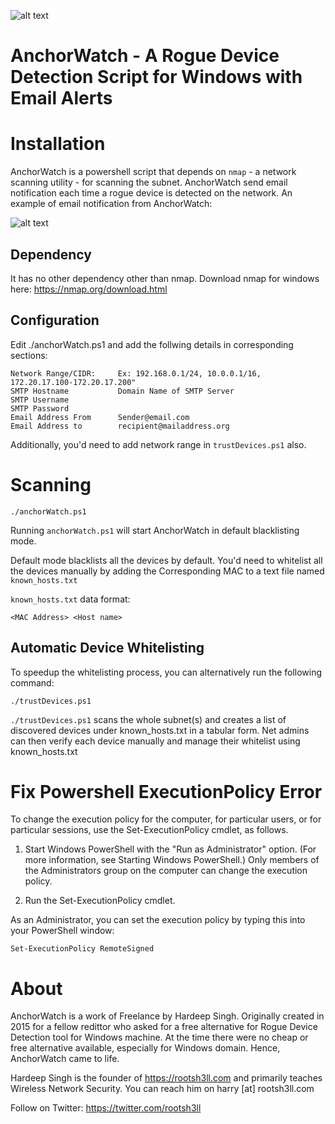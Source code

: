 ![alt text](https://i.imgur.com/ck96pzh.png)
# AnchorWatch - A Rogue Device Detection Script for Windows with Email Alerts

# Installation

AnchorWatch is a powershell script that depends on `nmap` - a network scanning utility - for scanning the subnet.
AnchorWatch send email notification each time a rogue device is detected on the network. 
An example of email notification from AnchorWatch:

![alt text](https://i.imgur.com/maS8aHw.jpg)

## Dependency

It has no other dependency other than nmap. Download nmap for windows here: https://nmap.org/download.html

## Configuration

Edit ./anchorWatch.ps1 and add the follwing details in corresponding sections:

```
Network Range/CIDR:     Ex: 192.168.0.1/24, 10.0.0.1/16, 172.20.17.100-172.20.17.200" 
SMTP Hostname           Domain Name of SMTP Server
SMTP Username
SMTP Password
Email Address From      Sender@email.com
Email Address to        recipient@mailaddress.org
```

Additionally, you'd need to add network range in `trustDevices.ps1` also. 

# Scanning

```
./anchorWatch.ps1
```

Running `anchorWatch.ps1` will start AnchorWatch in default blacklisting mode.

Default mode blacklists all the devices by default. You'd need to whitelist all the devices manually by adding the Corresponding MAC to a text file named `known_hosts.txt`

`known_hosts.txt` data format:

```
<MAC Address> <Host name>
```
## Automatic Device Whitelisting

To speedup the whitelisting process, you can alternatively run the following command:
```
./trustDevices.ps1
```

`./trustDevices.ps1` scans the whole subnet(s) and creates a list of discovered devices under known_hosts.txt in a tabular form.
Net admins can then verify each device manually and manage their whitelist using known_hosts.txt

# Fix Powershell ExecutionPolicy Error

To change the execution policy for the computer, for particular users, or for particular sessions, use the Set-ExecutionPolicy cmdlet, as follows.

1. Start Windows PowerShell with the "Run as Administrator" option. (For more information, see Starting Windows PowerShell.) Only members of the Administrators group on the computer can change the execution policy.

2. Run the Set-ExecutionPolicy cmdlet.

As an Administrator, you can set the execution policy by typing this into your PowerShell window:

```
Set-ExecutionPolicy RemoteSigned
```

# About

AnchorWatch is a work of Freelance by Hardeep Singh. Originally created in 2015 for a fellow redittor who asked for a free alternative for Rogue Device Detection tool for Windows machine. 
At the time there were no cheap or free alternative available, especially for Windows domain. Hence, AnchorWatch came to life.

Hardeep Singh is the founder of https://rootsh3ll.com and primarily teaches Wireless Network Security. You can reach him on harry [at] rootsh3ll.com

Follow on Twitter: https://twitter.com/rootsh3ll
